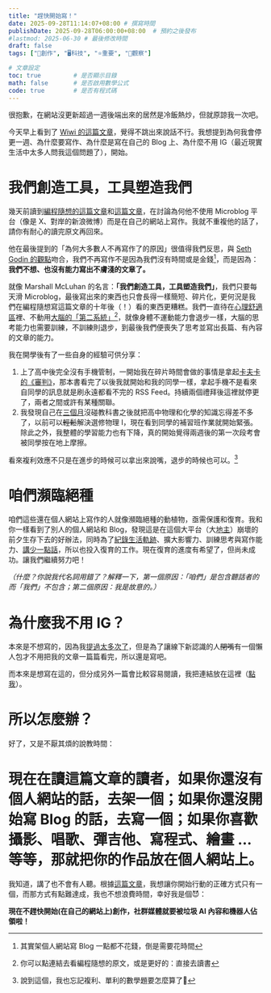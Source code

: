 ```yaml
---
title: "趕快開始寫！"
date: 2025-09-28T11:14:07+08:00 # 撰寫時間
publishDate: 2025-09-28T06:00:00+08:00  # 預約之後發布
#lastmod: 2025-06-30 # 最後修改時間
draft: false
tags: ["📝創作", "🖥️科技", "⭐️重要", "🤔觀察"]

# 文章設定
toc: true         # 是否顯示目錄
math: false       # 是否啟用數學公式
code: true        # 是否有程式碼
---
```


很抱歉，在網站沒更新超過一週後端出來的居然是冷飯熱炒，但就原諒我一次吧。

今天早上看到了 [Wiwi 的這篇文章](https://wiwi.blog/blog/vibes)，覺得不跳出來說話不行。我想提到為何我會停更一週、為什麼要寫作、為什麼是寫在自己的 Blog 上、為什麼不用 IG（最近現實生活中太多人問我這個問題了），開始。

# 我們創造工具，工具塑造我們

幾天前讀到[編程隨想的這篇文章](https://program-think.blogspot.com/2012/02/microblog-and-time-management.html)和[這篇文章](https://program-think.blogspot.com/2015/02/Is-Blogging-Dead.html)，在討論為何他不使用 Microblog 平台（像是 X、對岸的新浪微博）而是在自己的網站上寫作。我就不重複他的話了，請你有耐心的讀完原文再回來。

他在最後提到的「為何大多數人不再寫作了的原因」很值得我們反思，與 [Seth Godin 的觀點](https://seths.blog/2025/09/no-time/)吻合，我們不再寫作不是因為我們沒有時間或是金錢[^1]，而是因為：**我們不想、也沒有能力寫出不膚淺的文章了。**

就像 Marshall McLuhan 的名言：**「我們創造工具，工具塑造我們」**，我們只要每天滑 Microblog，最後寫出來的東西也只會長得一樣簡短、碎片化，更何況是我們在編程隨想寫這篇文章的十年後（！）看的東西更糟糕。我們一直待在[心理舒適區](https://program-think.blogspot.com/2015/12/Hobbies-and-Interests.html)裡、不動用[大腦的「第二系統」](https://program-think.blogspot.com/2019/03/Why-Thinking-Hard-So-Hard.html)[^2]，就像身體不運動能力會退步一樣，大腦的思考能力也需要訓練，不訓練則退步，到最後我們便喪失了思考並寫出長篇、有內容的文章的能力。

我在開學後有了一些自身的經驗可供分享：

1. 上了高中後完全沒有手機管制，一開始我在碎片時間會做的事情是拿起[卡夫卡的《審判》](https://tux24.xyz/articles/receiving-visitors-in-bed/)，那本書看完了以後我就開始和我的同學一樣，拿起手機不是看來自同學的訊息就是刷永遠都看不完的 RSS Feed。持續兩個禮拜後這裡就停更了，兩者之間或許有某種關聯。
2. 我發現自己在[三個月](https://tux24.xyz/articles/a-getaway-for-3-months-is-enough/)沒碰教科書之後就把高中物理和化學的知識忘得差不多了，以前可以~~輕鬆~~解決選修物理 I，現在看到同學的補習班作業就開始緊張。除此之外，我整體的學習能力也有下降，真的開始覺得兩週後的第一次段考會被同學按在地上摩擦。

看來複利效應不只是在進步的時候可以拿出來說嘴，退步的時候也可以。[^3]

# 咱們瀕臨絕種

咱們這些還在個人網站上寫作的人就像瀕臨絕種的動植物，亟需保護和復育。我和你一樣看到了別人的個人網站和 Blog，發現這是在這個大平台（大[地主](https://wiwi.blog/blog/internet-peasant)）崩壞的前夕生存下去的好辦法，同時為了[紀錄生活軌跡](https://tux24.xyz/articles/hsnu/)、擴大影響力、訓練思考與寫作能力、[講少一點話](https://tux24.xyz/articles/i-have-written-that-before/)，所以也投入復育的工作。現在復育的進度有希望了，但尚未成功。讓我們繼續努力吧！

_（什麼？你說我代名詞用錯了？解釋一下，第一個原因：「咱們」是包含聽話者的而「我們」不包含；第二個原因：我是故意的。）_

# 為什麼我不用 IG？

本來是不想寫的，因為我[提過太多次了](https://tux24.xyz/articles/wont-sell-my-soul-to-the-gram/)，但是為了讓線下新認識的人~~閉嘴~~有一個懶人包才不用把我的文章一篇篇看完，所以還是寫吧。

而本來是想寫在這的，但分成另外一篇會比較容易閱讀，我把連結放在這裡（[點我](https://tux24.xyz/articles/why-i-dont-use-instagram)）。

# 所以怎麼辦？

好了，又是不厭其煩的說教時間：

# 現在在讀這篇文章的讀者，如果你還沒有個人網站的話，去架一個；如果你還沒開始寫 Blog 的話，去寫一個；如果你喜歡攝影、唱歌、彈吉他、寫程式、繪畫 ... 等等，那就把你的作品放在個人網站上。

我知道，講了也不會有人聽。根據[這篇文章](https://tux24.xyz/articles/hell-yeah-and-fomo/)，我想讓你開始行動的正確方式只有一個，而那方式有點難達成，我也不想浪費時間，幸好我是個😈：

**現在不趕快開始(在自己的網站上)創作，社群媒體就要被垃圾 AI 內容和機器人佔領啦！**

[^1]: 其實架個人網站寫 Blog 一點都不花錢，倒是需要花時間
[^2]: 你可以點連結去看編程隨想的原文，或是更好的：直接去讀書
[^3]: 說到這個，我也忘記複利、單利的數學題要怎麼算了🤪
